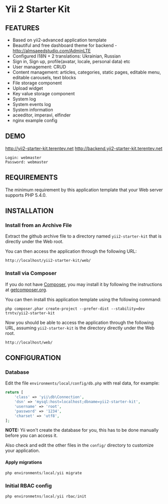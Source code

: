 Yii 2 Starter Kit
================================

FEATURES
--------
- Based on yii2-advanced application template
- Beautiful and free dashboard theme for backend - http://almsaeedstudio.com/AdminLTE
- Configured I18N + 2 translations: Ukrainian, Russian
- Sign in, Sign up, profile(avatar, locale, personal data) etc
- User management: CRUD
- Content management: articles, categories, static pages, editable menu, editable carousels, text blocks
- File storage component
- Upload widget
- Key value storage component
- System log
- System events log
- System information
- aceeditor, imperavi, elfinder
- nginx example config

DEMO
----

http://yii2-starter-kit.terentev.net
http://backend.yii2-starter-kit.terentev.net

```
Login: webmaster
Password: webmaster
```

REQUIREMENTS
------------

The minimum requirement by this application template that your Web server supports PHP 5.4.0.


INSTALLATION
------------

### Install from an Archive File

Extract the github archive file to a directory named `yii2-starter-kit` that is directly under the Web root.

You can then access the application through the following URL:

~~~
http://localhost/yii2-starter-kit/web/
~~~


### Install via Composer

If you do not have [Composer](http://getcomposer.org/), you may install it by following the instructions
at [getcomposer.org](http://getcomposer.org/doc/00-intro.md#installation-nix).

You can then install this application template using the following command:

~~~
php composer.phar create-project --prefer-dist --stability=dev trntv/yii2-starter-kit
~~~

Now you should be able to access the application through the following URL, assuming `yii2-starter-kit` is the directory
directly under the Web root.

~~~
http://localhost/web/
~~~


CONFIGURATION
-------------

### Database

Edit the file `environments/local/config/db.php` with real data, for example:

```php
return [
    'class' => 'yii\db\Connection',
    'dsn' => 'mysql:host=localhost;dbname=yii2-starter-kit',
    'username' => 'root',
    'password' => '1234',
    'charset' => 'utf8',
];
```

**NOTE:** Yii won't create the database for you, this has to be done manually before you can access it.

Also check and edit the other files in the `config/` directory to customize your application.

#### Apply migrations

```php
php environments/local/yii migrate
```

### Initial RBAC config

```php
php environmetns/local/yii rbac/init
```
